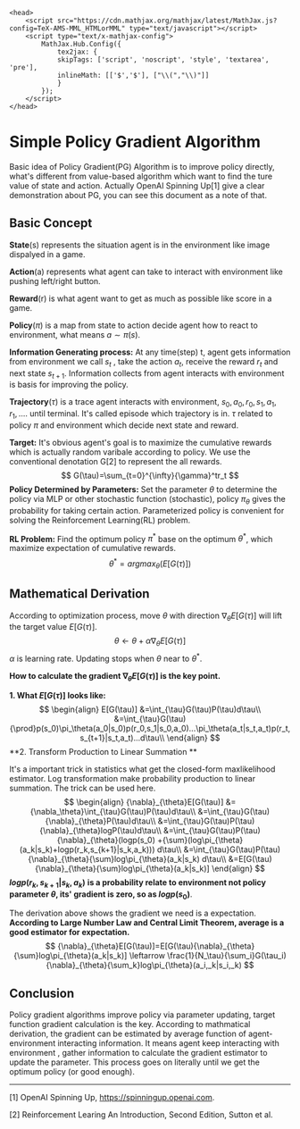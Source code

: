     <head>
        <script src="https://cdn.mathjax.org/mathjax/latest/MathJax.js?config=TeX-AMS-MML_HTMLorMML" type="text/javascript"></script>
        <script type="text/x-mathjax-config">
            MathJax.Hub.Config({
                tex2jax: {
                skipTags: ['script', 'noscript', 'style', 'textarea', 'pre'],
                inlineMath: [['$','$'], ["\\(","\\)"]]
                }
            });
        </script>
    </head>


# Simple Policy Gradient Algorithm

Basic idea of Policy Gradient(PG) Algorithm is to improve policy directly, what's different from value-based algorithm which want to find the ture value of state and action. Actually OpenAI Spinning Up[1] give a clear demonstration about PG, you can see this document as a note of that.

## Basic Concept

**State**(s) represents the situation agent is in the environment like image dispalyed in a game. 

**Action**(a) represents what agent can take to interact with environment like pushing left/right button. 

**Reward**(r) is what agent want to get as much as possible like score in a game.

**Policy**($\pi$) is a map from state to action decide agent how to react to environment, what means $a\sim{\pi}(s)$.

**Information Generating process:** At any time(step) t, agent gets information from environment we call $s_t$ , take the action $a_t$, receive the reward $r_t$ and next state $s_{t+1}$.  Information collects from agent interacts with environment is basis for improving the policy.

**Trajectory**($\tau$) is a trace agent interacts with environment, $s_0,a_0,r_0,s_1,a_1,r_1,....$ until terminal. It's called episode which trajectory is in. $\tau$ related to policy $\pi$ and environment which decide next state and reward.

**Target:** It's obvious agent's goal is to maximize the cumulative rewards which is actually random varibale according to policy. We use the conventional denotation G[2] to represent the all rewards.
$$
G(\tau)=\sum_{t=0}^{\infty}{\gamma}^tr_t
$$
**Policy Determined by Parameters:** Set the parameter $\theta$ to determine the policy via MLP or other stochastic function (stochastic), policy ${\pi}_\theta$ gives the probability for taking certain action. Parameterized policy is convenient for solving the Reinforcement Learning(RL) problem.

**RL Problem:** Find the optimum policy $\pi^*$ base on the optimum $\theta^*$, which maximize expectation of cumulative rewards.
$$
\theta^*=argmax_\theta(E[G(\tau)])
$$


 ## Mathematical Derivation

According to optimization process, move $\theta$ with direction ${\nabla}_{\theta}E[G(\tau)]$ will lift the target value $E[G(\tau)]$.
$$
\theta \leftarrow \theta+\alpha{\nabla}_{\theta}E[G(\tau)]
$$
$\alpha$ is learning rate. Updating stops when $\theta$ near to $\theta^*$.

**How to calculate the gradient  $\nabla_{\theta}E[G(\tau)]$ is the key point.** 

**1. What $E[G({\tau})]$ looks like:**
$$
\begin{align}
E[G(\tau)]
&=\int_{\tau}G(\tau)P(\tau)d\tau\\
&=\int_{\tau}G(\tau){\prod}p(s_0)\pi_\theta(a_0|s_0)p(r_0,s_1|s_0,a_0)...\pi_\theta(a_t|s_t,a_t)p(r_t,s_{t+1}|s_t,a_t)...d\tau\\
\end{align}
$$
**2. Transform Production to Linear Summation **

It's a important trick in statistics what get the closed-form maxlikelihood estimator. Log transformation make probability production to linear summation.  The trick can be used here.
$$
\begin{align}
{\nabla}_{\theta}E[G(\tau)]
&={\nabla_\theta}\int_{\tau}G(\tau)P(\tau)d\tau\\
&=\int_{\tau}G(\tau){\nabla}_{\theta}P(\tau)d\tau\\
&=\int_{\tau}G(\tau)P(\tau){\nabla}_{\theta}logP(\tau)d\tau\\
&=\int_{\tau}G(\tau)P(\tau){\nabla}_{\theta}(logp(s_0) +{\sum}(log\pi_{\theta}(a_k|s_k)+logp(r_k,s_{k+1}|s_k,a_k)))
d\tau\\
&=\int_{\tau}G(\tau)P(\tau){\nabla}_{\theta}{\sum}log\pi_{\theta}(a_k|s_k)
d\tau\\
&=E[G(\tau){\nabla}_{\theta}{\sum}log\pi_{\theta}(a_k|s_k)]
\end{align}
$$
**$logp(r_k,s_{k+1}|s_k,a_k)$** **is a probability relate to environment not policy parameter $\theta$, its' gradient is zero, so as $logp(s_0)$**.

The derivation above shows the gradient we need is a expectation. **According to Large Number Law and Central Limit Theorem, average is a good estimator for expectation.**
$$
{\nabla}_{\theta}E[G(\tau)]=E[G(\tau){\nabla}_{\theta}{\sum}log\pi_{\theta}(a_k|s_k)]
\leftarrow
\frac{1}{N_\tau}{\sum_i}G(\tau_i){\nabla}_{\theta}{\sum_k}log\pi_{\theta}(a_i,_k|s_i,_k)
$$

## Conclusion

Policy gradient algorithms improve policy via parameter updating, target function gradient calculation is the key. According to mathmatical derivation, the gradient can be estimated by average function of agent-environment interacting information. It means agent keep interacting with environment , gather information to calculate the gradient estimator to update the parameter. This process goes on literally until we get the optimum policy (or good enough).







---

[1] OpenAI Spinning Up, https://spinningup.openai.com.

[2] Reinforcement Learing An Introduction, Second Edition, Sutton et al.
